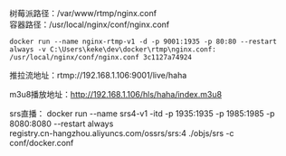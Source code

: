 树莓派路径：/var/www/rtmp/nginx.conf<br>
容器路径：/usr/local/nginx/conf/nginx.conf

```shell
docker run --name nginx-rtmp-v1 -d -p 9001:1935 -p 80:80 --restart always -v C:\Users\keke\dev\docker\rtmp\nginx.conf:
/usr/local/nginx/conf/nginx.conf 3c1127a74924
```

推拉流地址：rtmp://192.168.1.106:9001/live/haha

m3u8播放地址：http://192.168.1.106/hls/haha/index.m3u8

srs直播：
docker run --name srs4-v1 -itd -p 1935:1935 -p 1985:1985 -p 8080:8080 --restart always \
    registry.cn-hangzhou.aliyuncs.com/ossrs/srs:4 ./objs/srs -c conf/docker.conf